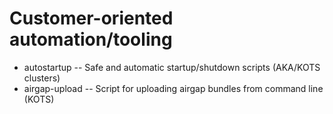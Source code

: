# Customer-oriented automation/tooling

* autostartup -- Safe and automatic startup/shutdown scripts (AKA/KOTS clusters)
* airgap-upload -- Script for uploading airgap bundles from command line (KOTS)
